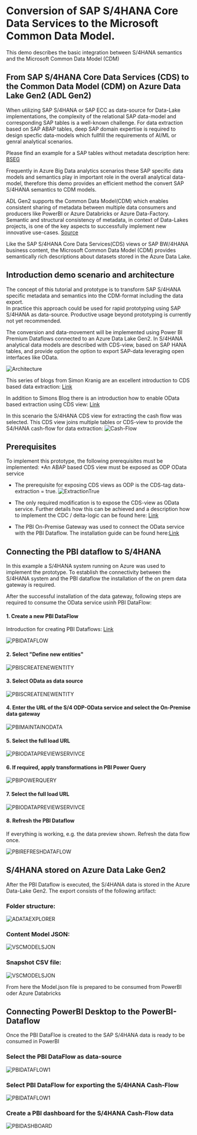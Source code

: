 # Conversion of SAP S/4HANA Core Data Services to the Microsoft Common Data Model.
This demo describes the basic integration between S/4HANA semantics and the Microsoft Common Data Model (CDM)


## From SAP S/4HANA Core Data Services (CDS) to the Common Data Model (CDM) on Azure Data Lake Gen2 (ADL Gen2) 
When utilizing SAP S/4HANA or SAP ECC as data-source for Data-Lake implementations, the complexity of the relational SAP data-model and corresponding SAP tables is a well-known challenge. 
For data extraction based on SAP ABAP tables, deep SAP domain expertise is required to design specfic data-models which fullfill the requirements of AI/ML or genral analytical scenarios. 

Please find an example for a SAP tables without metadata description here: [BSEG](https://www.se80.co.uk/saptables/b/bseg/bseg.htm)

Frequently in Azure Big Data analytics scenarios these SAP specific data models and semantics play in important role in the overall analytical data-model, therefore this demo provides an efficient method the convert SAP S/4HANA semantics to CDM models. 

ADL Gen2 supports the Common Data Model(CDM) which enables consistent sharing of metadata between multiple data consumers and producers like PowerBI or Azure Databricks or Azure Data-Factory. Semantic and structural consistency of metadata, in context of Data-Lakes projects, is one of the key aspects to successfully implement new innovative use-cases. [Source](https://docs.microsoft.com/en-us/common-data-model/data-lake)

Like the SAP S/4HANA Core Data Services(CDS) views or SAP BW/4HANA business content, the Microsoft Common Data Model (CDM) provides semantically rich descriptions about datasets stored in the Azure Data Lake.

## Introduction demo scenario and architecture 

The concept of this tutorial and prototype is to transform SAP S/4HANA specific metadata and semantics into the CDM-format including the data export.  
In practice this approach could be used for rapid prototyping using SAP S/4HANA as data-source. Productive usage beyond prototyping is currently not yet recommended. 

The conversion and data-movement will be implemented using Power BI Premium Dataflows connected to an Azure Data Lake Gen2.
In S/4HANA analytical data models are described with CDS-view, based on SAP HANA tables, and provide option the option to export SAP-data leveraging open interfaces like OData. 

![Architecture](https://github.com/ROBROICH/SAP_AND_COMMON_DATA_MODEL_DEMO/blob/master/SCENARIO_ARCHITECTURE.png)

This series of blogs from Simon Kranig are an excellent introduction to CDS based data extraction: [Link](https://blogs.sap.com/2019/12/13/cds-based-data-extraction-part-i-overview/)

In addition to Simons Blog there is an introduction how to enable OData based extraction using CDS view:
[Link](https://github.com/ROBROICH/SAP_ODP_ODATA_CLIENT)

In this scenario the S/4HANA CDS view for extracting the cash flow was selected. This CDS view joins multiple tables or CDS-view to provide the S4/HANA cash-flow for data extraction:
![Cash-Flow](https://github.com/ROBROICH/SAP_AND_COMMON_DATA_MODEL_DEMO/blob/master/CDS_VIEW_CASHFLOW.png)



## Prerequisites 
To implement this prototype, the following prerequisites must be implemented:
*An ABAP based CDS view must be exposed as ODP OData service
  *	The prerequisite for exposing CDS views as ODP is the CDS-tag data-extraction = true. 
   ![ExtractionTrue](https://github.com/ROBROICH/SAP_AND_COMMON_DATA_MODEL_DEMO/blob/master/CDS_EXTRACTION_TRUE.png)
  
 * The only required modification is to expose the CDS-view as OData service. Further details how this can be achieved and a description how to implement the CDC / delta-logic can be found here: [Link](https://github.com/ROBROICH/SAP_ODP_ODATA_CLIENT)

*	The PBI On-Premise Gateway was used to connect the OData service with the PBI Dataflow. The installation guide can be found here:[Link](https://docs.microsoft.com/en-us/power-bi/service-gateway-onprem)




## Connecting the PBI dataflow to S/4HANA
In this  example a S/4HANA system running on Azure was used to implement the prototype.
To establish the connectivity between the S/4HANA system and the PBI dataflow the installation of the on prem data gateway is required. 

After the successful installation of the data gateway, following steps are required to consume the OData service usinh PBI DataFlow:

#### 1. Create a new PBI DataFlow 

Introduction for creating PBI Dataflows: [Link](https://docs.microsoft.com/en-us/power-bi/service-dataflows-create-use)

![PBIDATAFLOW](https://github.com/ROBROICH/SAP_AND_COMMON_DATA_MODEL_DEMO/blob/master/PBI_CREATE_DATA_FLOW.png)

#### 2. Select "Define new entities"

![PBISCREATENEWENTITY](https://github.com/ROBROICH/SAP_AND_COMMON_DATA_MODEL_DEMO/blob/master/PBI_CREATE_DATA_NEW_ENTITY.png)

#### 3. Select OData as data source 

![PBISCREATENEWENTITY](https://github.com/ROBROICH/SAP_AND_COMMON_DATA_MODEL_DEMO/blob/master/PBI_SELECT_ODATA.png)

#### 4. Enter the URL of the S/4 ODP-OData service and select the On-Premise data gateway

![PBIMAINTAINODATA](https://github.com/ROBROICH/SAP_AND_COMMON_DATA_MODEL_DEMO/blob/master/PBI_MAINTAIN_ODATA.png)

#### 5. Select the full load URL

![PBIODATAPREVIEWSERVIVCE](https://github.com/ROBROICH/SAP_AND_COMMON_DATA_MODEL_DEMO/blob/master/PBI_ODATA_PREVIEWS_SERVICE.png)

#### 6. If required, apply transformations in PBI Power Query

![PBIPOWERQUERY](https://github.com/ROBROICH/SAP_AND_COMMON_DATA_MODEL_DEMO/blob/master/PBI_POWERQUERY.png)

#### 7. Select the full load URL

![PBIODATAPREVIEWSERVIVCE](https://github.com/ROBROICH/SAP_AND_COMMON_DATA_MODEL_DEMO/blob/master/PBI_ODATA_PREVIEWS_SERVICE.png)

#### 8. Refresh the PBI Dataflow 
If everything is working, e.g. the data preview shown. Refresh the data flow once.

![PBIREFRESHDATAFLOW](https://github.com/ROBROICH/SAP_AND_COMMON_DATA_MODEL_DEMO/blob/master/PBI_REFRESH_DATA_FLOW.png)


## S/4HANA stored on Azure Data Lake Gen2

After the PBI Dataflow is executed, the S/4HANA data is stored in the Azure Data-Lake Gen2. 
The export consists of the following artifact:


### Folder structure: 
![ADATAEXPLORER](https://github.com/ROBROICH/SAP_AND_COMMON_DATA_MODEL_DEMO/blob/master/ADE_Model_JSON.png)

### Content Model JSON:

![VSCMODELSJON](https://github.com/ROBROICH/SAP_AND_COMMON_DATA_MODEL_DEMO/blob/master/VSC_MODELJSON.png)


### Snapshot CSV file:

![VSCMODELSJON](https://github.com/ROBROICH/SAP_AND_COMMON_DATA_MODEL_DEMO/blob/master/20200214_ADE_CSV.png)

From here the Model.json file is prepared to be consumed from PowerBI oder Azure Databricks


## Connecting PowerBI Desktop to the PowerBI-Dataflow

Once the PBI DataFloe is created to the SAP S/4HANA data is ready to be consumed in PowerBI

### Select the PBI DataFlow as data-source 

![PBIDATAFLOW1](https://github.com/ROBROICH/SAP_AND_COMMON_DATA_MODEL_DEMO/blob/master/PBI_DESKTOP_DATAFLOW_1.png)


### Select PBI DataFlow for exporting the S/4HANA Cash-Flow

![PBIDATAFLOW1](https://github.com/ROBROICH/SAP_AND_COMMON_DATA_MODEL_DEMO/blob/master/PBI_DESKTOP_DATAFLOW_2.png)


### Create a PBI dashboard for the S/4HANA Cash-Flow data
![PBIDASHBOARD](https://github.com/ROBROICH/SAP_AND_COMMON_DATA_MODEL_DEMO/blob/master/PBI_Dashboard_1.jpg)



















